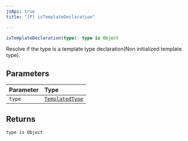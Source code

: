 ```yaml
---
jsApi: true
title: "[F] isTemplateDeclaration"

---
```

```ts
isTemplateDeclaration(type): type is Object
```

Resolve if the type is a template type declaration(Non initialized template type).

## Parameters

| Parameter | Type |
| :------ | :------ |
| `type` | [`TemplatedType`](Type.TemplatedType.md) |

## Returns

`type is Object`
